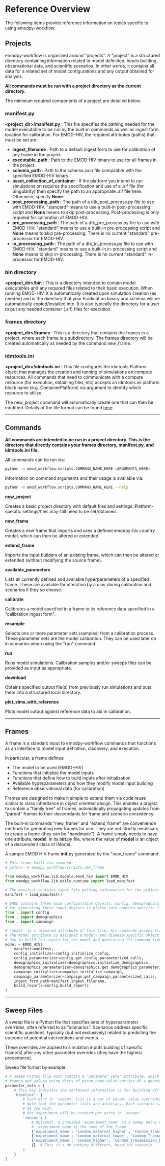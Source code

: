 # Reference Overview
The following items provide reference information on topics specific to using emodpy-workflow:

## **Projects**

<p>
emodpy-workflow is organized around "projects". A "project" is a structured directory containing information related to 
model definition, inputs building, observational data, and scientific scenarios. In other words, it contains all data 
for a related set of model configurations and any output obtained for analysis.

**All commands must be run with a project directory as the current directory.**

The minimum required components of a project are detailed below.
</p>

<a id="manifest-py"></a>
### manifest.py

**&lt;project_dir&gt;/manifest.py** : This file specifies the pathing needed for the model executable to be run by the built-in 
commands as well as ingest form location for calibration. For EMOD-HIV, the required attributes (paths) that must be 
set are:

- **ingest_filename** : Path to a default ingest form to use for calibration of any frame in the project.
- **executable_path** : Path to the EMOD-HIV binary to use for all frames in the project.
- **schema_path** : Path to the schema.json file compatible with the specified EMOD-HIV binary.
- **asset_collection_of_container** : If the platform you intend to run simulations on requires the specification and 
use of a .sif file (for Singularity) then specify the path to an appropriate .sif file here. Otherwise, specify 
**None**.
- **post_processing_path** : The path of a dtk_post_process.py file to use with EMOD-HIV. "standard" means to use a 
built-in post-processing script and **None** means to skip post-processing. Post-processing is only required for 
calibration of EMOD-HIV.
- **pre_processing_path** : The path of a dtk_pre_process.py file to use with EMOD-HIV. "standard" means to use a 
built-in pre-processing script and **None** means to skip pre-processing. There is no current "standard" pre-processor 
for EMOD-HIV.
- **in_processing_path** : The path of a dtk_in_process.py file to use with EMOD-HIV. "standard" means to use a built-in
in-processing script and **None** means to skip in-processing. There is no current "standard" in-processor for 
EMOD-HIV.

<a id="bin-directory"></a>
### bin directory

**&lt;project_dir&gt;/bin** : This is a directory intended to contain model executables and any required files related to their 
basic execution. When running EMOD-HIV, it is automatically created upon simulation creation (as needed) and is the 
directory that your Eradication binary and schema will be automatically copied/installed into. It is also typically the 
directory for a user to put any needed container (.sif) files for execution.

<a id="frames-directory"></a>
### frames directory

**&lt;project_dir&gt;/frames** : This is a directory that contains the frames in a project, where each frame is a subdirectory. 
The frames directory will be created automatically as needed by the command new_frame.

<a id="idmtools-ini"></a>
### idmtools.ini

**&lt;project_dir&gt;/idmtools.ini** : This file configures the idmtools Platform object that manages the creation and running of simulations on 
compute resources. All commands that need to communicate with a compute resource (for execution, obtaining files, etc) 
accepts an idmtools.ini platform block name (e.g. ContainerPlatform) via argument to identify which resource to utilize.

The new_project command will automatically create one that can then be modified. Details of the file 
format can be found <a href="https://docs.idmod.org/projects/idmtools/en/latest/configuration.html">here</a>.

---

## **Commands**

**All commands are intended to be run in a project directory. This is the directory that directly contains your frames directory, manifest.py, and idmtools.ini file.**

All commands can be run via:

```bash
python -m emod_workflow.scripts.COMMAND_NAME_HERE <ARGUMENTS_HERE>
```

Information on command arguments and their usage is available via:

```bash
python -m emod_workflow.scripts.COMMAND_NAME_HERE --help
```

**new_project**

Creates a basic project directory with default files and settings. Platform-specific settings/files may still need to be
set/obtained. 

**new_frame**
 
Creates a new frame that imports and uses a defined emodpy-hiv country model, which can then be altered or extended.

**extend_frame**

Imports the input builders of an existing frame, which can then be altered or extended (without modifying the source 
frame).

**available_parameters**

Lists all currently defined and available hyperparameters of a specified frame. These are available for alteration by a
user during calibration and scenarios if they so choose.

**calibrate**

Calibrates a model specified in a frame to its reference data specified in a "calibration ingest form".

**resample**

Selects one or more parameter sets (samples) from a calibration process. These parameter sets are the model calibration.
They can be used later on in scenarios when using the "run" command.

**run**

Runs model simulations. Calibration samples and/or sweeps files can be provided as input as appropriate. 

**download**

Obtains specified output file(s) from previously run simulations and puts them into a structured local directory.

**plot_sims_with_reference**

Plots model output against reference data to aid in calibration.

---

## **Frames**

A frame is a standard input to emodpy-workflow commands that functions as an interface to model input definition, 
discovery, and execution.

In particular, a frame defines:
- The model to be used (EMOD-HIV)
- Functions that initialize the model inputs
- Functions that define how to build inputs after initialization
- Available hyperparameters and how they modify model input building
- Reference observational data (for calibration)

Frames are designed to make it simple to extend them via code reuse similar to class inheritance in object oriented 
design. This enables a project to contain a "family tree" of frames, automatically propagating updates from "parent" 
frames to their descendants for frame and scenario consistency.

The built-in commands "new_frame" and "extend_frame" are convenience methods for generating new frames for use. They are
not strictly necessary to create a frame (they can be "handmade"). A frame simply needs to have one attribute, 
**model**, in its __init__.py file, where the value of **model** is an object of a descendent class of IModel.

A sample EMOD HIV frame __init__.py generated by the "new_frame" command:

```python
# This frame built via command:
# python -m emodpy_workflow.scripts.new_frame

from emodpy_workflow.lib.models.emod_hiv import EMOD_HIV
from emodpy_workflow.lib.utils.runtime import load_manifest

# The manifest contains input file pathing information for the project
manifest = load_manifest()

# EMOD contains three main configuration objects: config, demographics, and campaign. The related information
# for generating these input objects is placed into concern-specific files in this directory.
from . import config
from . import demographics
from . import campaign

# 'model' is a required attribute of this file. All commands access frames by loading the 'model' attribute.
# The model attribute is assigned a model- and disease-specific object that contains all information regarding
# how to build the inputs for the model and generating its command line for execution.
model = EMOD_HIV(
    manifest=manifest,
    config_initializer=config.initialize_config,
    config_parameterizer=config.get_config_parameterized_calls,
    demographics_initializer=demographics.initialize_demographics,
    demographics_parameterizer=demographics.get_demographics_parameterized_calls,
    campaign_initializer=campaign.initialize_campaign,
    campaign_parameterizer=campaign.get_campaign_parameterized_calls,
    ingest_form_path=manifest.ingest_filename,
    build_reports=config.build_reports
)
```

---

## **Sweep Files**

A sweep file is a Python file that specifies sets of hyperparameter overrides, often referred to as "scenarios". 
Scenarios address specific scientific questions, typically (but not exclusively) related to predicting the outcome
of potential interventions and events.

These overrides are applied to simulation inputs building of specific frame(s) after any other parameter overrides 
(they have the highest precedence).

Sweep file format by example:

```python
# A sweep Python file must contain a 'parameter_sets' attribute, which is a dict with keys being names of
# frames and values being dicts of param_name:value entries OR a generator of such dicts
parameter_sets = {
    # This key indicates the contained information is for building off the 'baseline' frame
    'baseline': {
        # Each dict in 'sweeps' list is a set of param: value overrides to be applied. A scenario.
        # Note that the parameter lists are arbitrary. Each scenario can include as many or few parameters
        # as you wish.
        # One experiment will be created per entry in 'sweeps'
        'sweeps': [
            # Optional: A provided 'experiment_name' in a sweep entry will name the corresponding experiment. Default
            #  experiment name is the name of the frame.
            {'experiment_name': 'condom_maternal_higher', 'Condom_Transmission_Blocking_Probability': 0.9, 'Maternal_Infection_Transmission_Probability': 0.4},
            {'experiment_name': 'condom_maternal_lower', 'Condom_Transmission_Blocking_Probability': 0.7, 'Maternal_Infection_Transmission_Probability': 0.2},
            {'experiment_name': 'condom_higher', 'Condom_Transmission_Blocking_Probability': 0.9},
            {}  # This is a do nothing different, baseline scenario
        ]
    }
}
```
